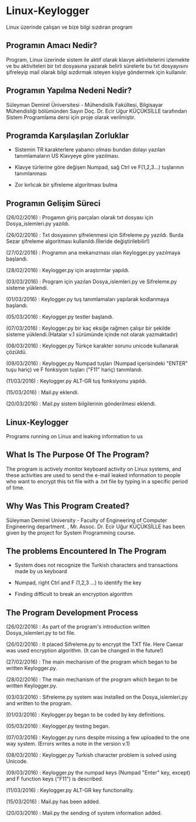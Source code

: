 # Linux-Keylogger

Linux üzerinde çalışan ve bize bilgi sızdıran program

Programın Amacı Nedir?
--------------------------------

Program, Linux üzerinde sistem ile aktif olarak klavye aktivitelerini izlemekte ve bu aktiviteleri bir txt dosyasına yazarak belirli sürelerle bu txt dosyayısını şifreleyip mail olarak bilgi sızdırmak isteyen kişiye göndermek için kullanılır.


Programın Yapılma Nedeni Nedir?
--------------------------------

Süleyman Demirel Üniversitesi - Mühendislik Fakültesi, Bilgisayar Mühendisliği bölümünden Sayın Doç. Dr. Ecir Uğur KÜÇÜKSİLLE tarafından Sistem Programlama dersi için proje olarak verilmiştir.


Programda Karşılaşılan Zorluklar
--------------------------------

* Sistemin TR karakterlere yabancı olması bundan dolayı yazılan tanımlamaların US Klavyeye göre yazılması.

* Klavye türlerine göre değişen Numpad, sağ Ctrl ve F(1,2,3...) tuşlarının tanımlanması

* Zor kırlıcak bir şifreleme algoritması bulma


Programın Gelişim Süreci
--------------------------------

(26/02/2016) : Progamın giriş parçaları olarak txt dosyası için Dosya_islemleri.py yazıldı.

(26/02/2016) : Txt dosyasının şifrelenmesi için Sifreleme.py yazıldı. Burda Sezar şifreleme algoritması kullanıldı.(İleride değiştirilebilir!)

(27/02/2016) : Programın ana mekanızması olan Keylogger.py yazılmaya başlandı.

(28/02/2016) : Keylogger.py için araştırmlar yapıldı.

(03/03/2016) : Program için yazılan Dosya_islemleri.py ve Sifreleme.py sisteme yüklendi.

(01/03/2016) : Keylogger.py tuş tanımlamaları yapılarak kodlanmaya başlandı.

(05/03/2016) : Keylogger.py testler başlandı.

(07/03/2016) : Keylogger.py bir kaç eksiğe rağmen çalışır bir şekilde sisteme yüklendi.(Hatalar v.1 sürümünde içinde not olarak yazmaktadır)

(08/03/2016) : Keylogger.py Türkçe karakter sorunu unicode kullanarak çözüldü.

(09/03/2016) : Keylogger.py Numpad tuşları (Numpad içerisindeki "ENTER" tuşu hariç) ve F fonksiyon tuşları ("F11" hariç) tanımlandı.

(11/03/2016) : Keylogger.py ALT-GR tuş fonksiyonu yapıldı.

(15/03/2016) : Mail.py eklendi.

(20/03/2016) : Mail.py sistem bilgilerinin gönderilmesi eklendi.


Linux-Keylogger
---------------------------------------
Programs running on Linux and leaking information to us


What Is The Purpose Of The Program?
---------------------------------------
The program is actively monitor keyboard activity on Linux systems, and these activities are used to send the e-mail leaked information to people who want to encrypt this txt file with a .txt file by typing in a specific period of time.

Why Was This Program Created?
---------------------------------------
Süleyman Demirel University - Faculty of Engineering of Computer Engineering department. , Mr. Assoc. Dr. Ecir Uğur KÜÇÜKSİLLE has been given by the project for System Programming course.

The problems Encountered In The Program
----------------------------------------
* System does not recognize the Turkish characters and transactions made by us keyboard

* Numpad, right Ctrl and F (1,2,3 ...) to identify the key

* Finding difficult to break an encryption algorithm

The Program Development Process
---------------------------------------

(26/02/2016) : As part of the program's introduction written Dosya_islemleri.py to txt file.

(26/02/2016) : It placed Sifreleme.py to encrypt the TXT file. Here Caesar was used encryption algorithm. (It can be changed in the future!) 

(27/02/2016) : The main mechanism of the program which began to be written Keylogger.py.

(28/02/2016) : The main mechanism of the program which began to be written Keylogger.py.

(03/03/2016) : Sifreleme.py system was installed on the Dosya_islemleri.py and written to the program.

(01/03/2016) : Keylogger.py began to be coded by key definitions. 

(05/03/2016) : Keylogger.py testing began.

(07/03/2016) : Keylogger.py runs despite missing a few uploaded to the one way system. (Errors writes a note in the version v.1)

(08/03/2016) : Keylogger.py Turkish character problem is solved using Unicode.

(09/03/2016) : Keylogger.py the numpad keys (Numpad "Enter" key, except) and F function keys ("F11") is described.

(11/03/2016) : Keylogger.py ALT-GR key functionality.

(15/03/2016) : Mail.py has been added. 

(20/03/2016) : Mail.py the sending of system information added.

